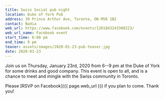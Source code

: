```yaml
---
title: Swiss Social pub night
location: Duke of York Pub
address: 39 Prince Arthur Ave, Toronto, ON M5R 1B2
contact: Nadia
web_url: https://www.facebook.com/events/1201843243308223/
web_url_name: Facebook event
start_time: 6:00 pm
end_time: 9 pm
teaser: assets/images/2020-01-23-pub-teaser.jpg
date: 2020-01-23
---
```


Join us on Thursday, January 23rd, 2020 from 6--9 pm at the Duke of York for
some drinks and good company. This event is open to all, and is a chance to
meet and mingle with the Swiss community in Toronto.

Please [RSVP on Facebook]({{ page.web_url }}) if you plan to come. Thank you!
